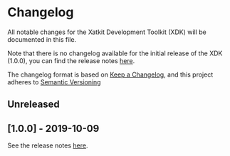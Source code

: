 # Changelog

All notable changes for the Xatkit Development Toolkit (XDK) will be documented in this file.

Note that there is no changelog available for the initial release of the XDK (1.0.0), you can find the release notes [here](https://github.com/xatkit-bot-platform/xatkit-dev/releases).

The changelog format is based on [Keep a Changelog](https://keepachangelog.com/en/1.0.0/), and this project adheres to [Semantic Versioning](https://semver.org/v2.0.0.html)

## Unreleased

## [1.0.0] - 2019-10-09 

See the release notes [here](https://github.com/xatkit-bot-platform/xatkit-dev/releases).


